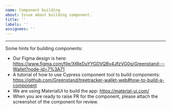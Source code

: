 ```yaml
---
name: Component building
about: Issue about building component.
title: ''
labels: ''
assignees: ''
---
```


---

Some hints for building components:

- Our Figma design is here: https://www.figma.com/file/XtReDuYYGDVQBv4JfzVG0g/Greenstand---Wallet?node-id=7%3A71
- A tutorial of how to use Cypress component tool to build components: https://github.com/Greenstand/treetracker-wallet-web#how-to-build-a-component
- We are using MaterialUI to build the app: https://material-ui.com/
- When you are ready to raise PR for the component, please attach the screenshot of the component for review.
